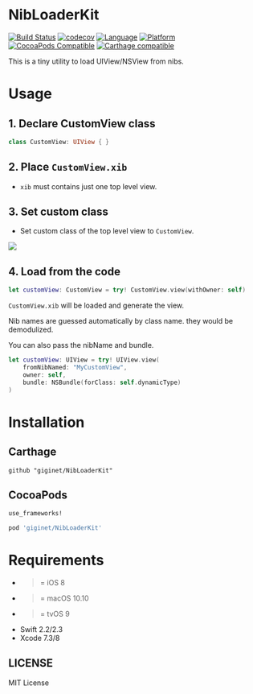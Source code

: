 # NibLoaderKit 

[![Build Status](https://travis-ci.org/giginet/NibLoaderKit.svg?branch=master)](https://travis-ci.org/giginet/NibLoaderKit) 
[![codecov](https://codecov.io/gh/giginet/NibLoaderKit/branch/master/graph/badge.svg)](https://codecov.io/gh/giginet/NibLoaderKit)
[![Language](https://img.shields.io/badge/language-Swift%202.3-orange.svg)](https://swift.org)
[![Platform](https://img.shields.io/cocoapods/p/NibLoaderKit.svg?style=flat)](http://cocoadocs.org/docsets/NibLoaderKit)
[![CocoaPods Compatible](https://img.shields.io/cocoapods/v/NibLoaderKit.svg)](https://img.shields.io/cocoapods/v/NibLoaderKit.svg)
[![Carthage compatible](https://img.shields.io/badge/Carthage-compatible-4BC51D.svg?style=flat)](https://github.com/Carthage/Carthage) 

This is a tiny utility to load UIView/NSView from nibs.

# Usage

## 1. Declare CustomView class

```swift
class CustomView: UIView { }
```

## 2. Place `CustomView.xib`

- `xib` must contains just one top level view.

## 3. Set custom class

- Set custom class of the top level view to `CustomView`.

![](https://raw.githubusercontent.com/giginet/NibLoaderKit/master/Documentation/Images/custom_view.png)

## 4. Load from the code

```swift
let customView: CustomView = try! CustomView.view(withOwner: self)
```

`CustomView.xib` will be loaded and generate the view.

Nib names are guessed automatically by class name. they would be demodulized.

You can also pass the nibName and bundle.

```swift
let customView: UIView = try! UIView.view(
    fromNibNamed: "MyCustomView", 
    owner: self, 
    bundle: NSBundle(forClass: self.dynamicType)
)
```

# Installation

## Carthage

```
github "giginet/NibLoaderKit"
```

## CocoaPods

```ruby
use_frameworks!

pod 'giginet/NibLoaderKit'
```

# Requirements

- >= iOS 8
- >= macOS 10.10
- >= tvOS 9
- Swift 2.2/2.3
- Xcode 7.3/8

## LICENSE

MIT License
